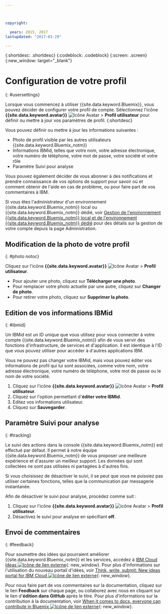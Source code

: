```yaml
---



copyright:

  years: 2015, 2017
lastupdated: "2017-03-29"

---
```


{:shortdesc: .shortdesc}
{:codeblock: .codeblock}
{:screen: .screen}
{:new_window: target="_blank"}

# Configuration de votre profil 
{: #usersettings}

Lorsque vous commencez à utiliser {{site.data.keyword.Bluemix}}, vous pouvez décider de configurer votre profil de compte. Sélectionnez l'icône **{{site.data.keyword.avatar}}** ![Icône Avatar](../icons/i-avatar-icon.svg) &gt; **Profil utilisateur** pour définir ou mettre à jour vos paramètres de profil.
{:shortdesc}

Vous pouvez définir ou mettre à jour les informations suivantes : 

 * Photo de profil visible par les autres utilisateurs {{site.data.keyword.Bluemix_notm}}
 * Informations IBMid, telles que votre nom, votre adresse électronique, votre numéro de téléphone, votre mot de passe, votre société et votre rôle
 * Paramètre Suivi pour analyse

Vous pouvez également décider de vous abonner à des notifications et prendre connaissance de vos options de support pour savoir où et comment obtenir de l'aide en cas de problème, ou pour faire part de vos commentaires à IBM.

Si vous êtes l'administrateur d'un environnement {{site.data.keyword.Bluemix_notm}} local ou {{site.data.keyword.Bluemix_notm}} dédié, voir [Gestion de l'environnement {{site.data.keyword.Bluemix_notm}} local et de l'environnement {{site.data.keyword.Bluemix_notm}} dédié](/docs/admin/index.html#mng) pour des détails sur la gestion de votre compte depuis la page Administration.

## Modification de la photo de votre profil
{: #photo notoc}

Cliquez sur l'icône
**{{site.data.keyword.avatar}}**
![Icône Avatar](../icons/i-avatar-icon.svg) &gt;
**Profil utilisateur**.

  * Pour ajouter une photo, cliquez sur **Télécharger une photo**.
  * Pour remplacer votre photo actuelle par une autre, cliquez sur **Changer de photo**.
  * Pour retirer votre photo, cliquez sur **Supprimer la photo**.

## Edition de vos informations IBMid
{: #ibmid}

Un IBMid est un ID unique que vous utilisez pour vous connecter à votre compte {{site.data.keyword.Bluemix_notm}} afin de vous servir des
fonctions d'infrastructure, de services et d'application. Il est identique à l'ID que vous pouvez utiliser pour accéder à d'autres applications IBM.

Vous ne pouvez pas changer votre IBMid, mais vous pouvez éditer vos informations de profil qui lui sont associées, comme votre nom, votre adresse électronique, votre numéro de téléphone, votre mot de passe ou le nom de votre société. 

1. Cliquez sur l'icône
**{{site.data.keyword.avatar}}**
![Icône Avatar](../icons/i-avatar-icon.svg) &gt;
**Profil utilisateur**.
2. Cliquez sur l'option permettant d'**éditer votre IBMid**.
3. Editez vos informations utilisateur.
4. Cliquez sur **Sauvegarder**.

## Paramètre Suivi pour analyse
{: #tracking}

Le suivi des actions dans la console {{site.data.keyword.Bluemix_notm}} est effectué par défaut. Il permet à notre équipe
{{site.data.keyword.Bluemix_notm}} de vous proposer une meilleure expérience et d'assurer un meilleur support. Les données qui sont collectées ne sont pas utilisées ni partagées à d'autres fins.

Si vous choisissez de désactiver le suivi, il se peut que vous ne puissiez pas utiliser certaines fonctions, telles que la communication par messagerie instantanée.

Afin de désactiver le suivi pour analyse, procédez comme suit :

1. Cliquez sur l'icône
**{{site.data.keyword.avatar}}**
![icône Avatar](../icons/i-avatar-icon.svg) &gt;
**Profil utilisateur**.
2. Désactivez le suivi pour analyse en spécifiant **off**.

## Envoi de commentaires 
{: #feedback}

Pour soumettre des idées qui pourraient améliorer {{site.data.keyword.Bluemix_notm}}  et les services, accédez à [IBM Cloud Ideas ![Icône de lien externe](../icons/launch-glyph.svg)](https://ibmcloud.ideas.aha.io){: new_window}. Pour plus d'informations sur l'utilisation du nouveau portail d'idées, voir [Think, write, submit: New ideas portal for IBM Cloud ![Icône de lien externe](../icons/launch-glyph.svg)](https://developer.ibm.com/bluemix/2016/10/05/think-write-submit/){: new_window}.

Pour nous faire part de vos commentaires sur la documentation, cliquez sur le lien **Feedback** sur chaque page, ou collaborez avec nous en cliquant sur le lien d'**édition dans GitHub** après le titre. Pour plus d'informations sur la contribution à la documentation, voir [When it comes to docs, everyone can contribute in Bluemix ![Icône de lien externe](../icons/launch-glyph.svg)](https://developer.ibm.com/bluemix/2016/01/13/bluemix-docs-now-open-source-on-github/){: new_window}.
